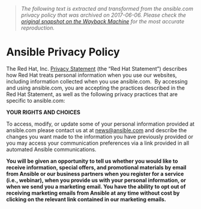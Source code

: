 > *The following text is extracted and transformed from the ansible.com privacy policy that was archived on 2017-06-06. Please check the [original snapshot on the Wayback Machine](https://web.archive.org/web/20170606172955id_/https%3A//www.ansible.com/privacy-policy) for the most accurate reproduction.*

# Ansible Privacy Policy

The Red Hat, Inc. [Privacy Statement](http://www.redhat.com/en/about/privacy-policy) (the “Red Hat Statement”) describes how Red Hat treats personal information when you use our websites, including information collected when you use ansible.com.  By accessing and using ansible.com, you are accepting the practices described in the Red Hat Statement, as well as the following privacy practices that are specific to ansible.com:

**YOUR RIGHTS AND CHOICES**

To access, modify, or update some of your personal information provided at ansible.com please contact us at at news@ansible.com and describe the changes you want made to the information you have previously provided or you may access your communication preferences via a link provided in all automated Ansible communications.

**You will be given an opportunity to tell us whether you would like to receive information, special offers, and promotional materials by email from Ansible or our business partners when you register for a service (i.e., webinar), when you provide us with your personal information, or when we send you a marketing email. You have the ability to opt out of receiving marketing emails from Ansible at any time without cost by clicking on the relevant link contained in our marketing emails.**
